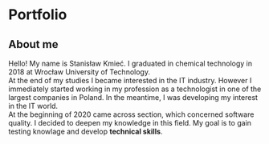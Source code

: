 # Portfolio
## About me
Hello! My name is Stanisław Kmieć. I graduated in chemical technology in 2018 at Wrocław University of Technology.<br>At the end of my studies I became interested in the IT industry. However I immediately started working in my profession as a technologist in one of the largest companies in Poland. In the meantime, I was developing my interest in the IT world. <br> At the beginning of 2020 came across section, which concerned software quality. I decided to deepen my knowledge in this field.  My goal is to gain testing knowlage and develop **technical skills**.
